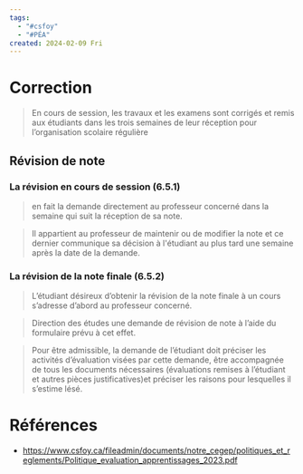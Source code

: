 ```yaml
---
tags:
  - "#csfoy"
  - "#PÉA"
created: 2024-02-09 Fri
---
```


# Correction

> En cours de session, les travaux et les examens sont corrigés et remis aux étudiants dans les trois semaines de leur réception pour l’organisation scolaire régulière

## Révision de note

### La révision en cours de session (6.5.1)

>en fait la demande directement au professeur concerné dans la semaine qui suit la réception de sa note.

> Il appartient au professeur de maintenir ou de modifier la note et ce dernier communique sa décision à l'étudiant au plus tard une semaine après la date de la demande.

### La révision de la note finale (6.5.2)

> L’étudiant désireux d’obtenir la révision de la note finale à un cours s’adresse d’abord au professeur concerné.

> Direction des études une demande de révision de note à l’aide du formulaire prévu à cet effet.

> Pour être admissible, la demande de l’étudiant doit préciser les activités d’évaluation visées par cette demande, être accompagnée de tous les documents nécessaires (évaluations remises à l’étudiant et autres pièces justificatives)et préciser les raisons pour lesquelles il s’estime lésé.

# Références
* https://www.csfoy.ca/fileadmin/documents/notre_cegep/politiques_et_reglements/Politique_evaluation_apprentissages_2023.pdf